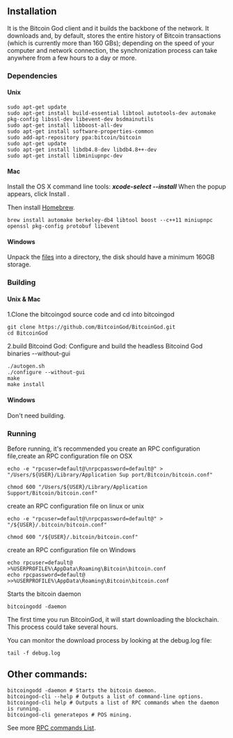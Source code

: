 ## InstallationIt is the Bitcoin God client and it builds the backbone of the network. It downloads and, by default, stores the entire history of Bitcoin transactions (which is currently more than 160 GBs); depending on the speed of your computer and network connection, the synchronization process can take anywhere from a few hours to a day or more. ### Dependencies#### Unix		sudo apt-get update 	sudo apt-get install build-essential libtool autotools-dev automake pkg-config libssl-dev libevent-dev bsdmainutils	sudo apt-get install libboost-all-dev	sudo apt-get install software-properties-common	sudo add-apt-repository ppa:bitcoin/bitcoin	sudo apt-get update	sudo apt-get install libdb4.8-dev libdb4.8++-dev	sudo apt-get install libminiupnpc-dev#### MacInstall the OS X command line tools:***xcode-select --install***  When the popup appears, click Install . Then install [Homebrew](https://brew.sh/).			brew install automake berkeley-db4 libtool boost --c++11 miniupnpc openssl pkg-config protobuf libevent#### WindowsUnpack the [files](https://github.com/BitcoinGod/BitcoinGod/releases/download/v0.1.5.0/bitcoingod-v0.1.5.0-binary-win64.zip) into a directory, the disk should have a minimum 160GB storage.### Building#### Unix & Mac1.Clone the bitcoingod source code and cd into bitcoingod		git clone https://github.com/BitcoinGod/BitcoinGod.git 	cd BitcoinGod 2.build Bitcoind God: Configure and build the headless Bitcoind God binaries --without-gui 		./autogen.sh 	./configure --without-gui 	make 	make install#### WindowsDon't need building.### RunningBefore running, it's recommended you create an RPC configuration file,create an RPC configuration file on OSX	echo -e "rpcuser=default@\nrpcpassword=default@" > "/Users/${USER}/Library/Application Sup port/Bitcoin/bitcoin.conf"	chmod 600 "/Users/${USER}/Library/Application Support/Bitcoin/bitcoin.conf"create an RPC configuration file on linux or unix	echo -e "rpcuser=default@\nrpcpassword=default@" > "/${USER}/.bitcoin/bitcoin.conf"	chmod 600 "/${USER}/.bitcoin/bitcoin.conf"create an RPC configuration file on Windows	echo rpcuser=default@ >%USERPROFILE%\AppData\Roaming\Bitcoin\bitcoin.conf		echo rpcpassword=default@ >>%USERPROFILE%\AppData\Roaming\Bitcoin\bitcoin.conf	Starts the bitcoin daemon		bitcoingodd -daemonThe first time you run BitcoinGod, it will start downloading the blockchain. This process could take several hours.You can monitor the download process by looking at the debug.log file:		tail -f debug.log	## Other commands:	bitcoingodd -daemon # Starts the bitcoin daemon.	bitcoingod-cli --help # Outputs a list of command-line options.	bitcoingod-cli help # Outputs a list of RPC commands when the daemon is running.	bitcoingod-cli generatepos # POS mining.	See more [RPC commands List](https://github.com/BitcoinGod/BitcoinGod/blob/master/doc/RPC_LIST.md).